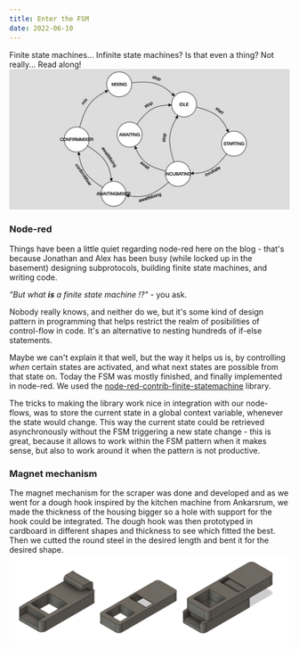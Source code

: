 ```yaml
---
title: Enter the FSM
date: 2022-06-10
---
```

Finite state machines... Infinite state machines? Is that even a thing? Not really... Read along!
![](./cover.jpg)

### Node-red
Things have been a little quiet regarding node-red here on the blog - that's because Jonathan and Alex has been busy (while locked up in the basement) designing subprotocols, building finite state machines, and writing code.

*"But what **is** a finite state machine !?"* - you ask.

Nobody really knows, and neither do we, but it's some kind of design pattern in programming that helps restrict the realm of posibilities of control-flow in code. It's an alternative to nesting hundreds of if-else statements.

Maybe we can't explain it that well, but the way it helps us is, by controlling *when* certain states are activated, and what next states are possible from that state on. Today the FSM was mostly finished, and finally implemented in node-red. We used the [node-red-contrib-finite-statemachine](https://github.com/lutzer/node-red-contrib-finite-statemachine) library.

The tricks to making the library work nice in integration with our node-flows, was to store the current state in a global context variable, whenever the state would change. This way the current state could be retrieved asynchronously without the FSM triggering a new state change - this is great, because it allows to work within the FSM pattern when it makes sense, but also to work around it when the pattern is not productive.

### Magnet mechanism
The magnet mechanism for the scraper was done and developed and as we went for a dough hook inspired by the kitchen machine from Ankarsrum, we made the thickness of the housing bigger so a hole with support for the hook could be integrated. The dough hook was then prototyped in cardboard in different shapes and thickness to see which fitted the best. Then we cutted the round steel in the desired length and bent it for the desired shape.
![](./pic1.jpeg)
